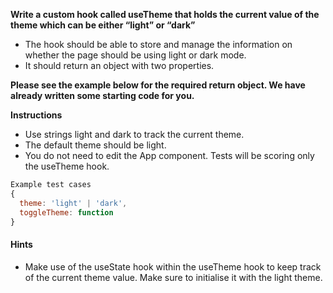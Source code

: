 **Write a custom hook called useTheme that holds the current value of the theme which can be either “light” or “dark”**
- The hook should be able to store and manage the information on whether the page should be using light or dark mode. 
- It should return an object with two properties.

**Please see the example below for the required return object. We have already written some starting code for you.**

**Instructions**

- Use strings light and dark to track the current theme.
- The default theme should be light.
- You do not need to edit the App component. Tests will be scoring only the useTheme hook.
```javascript
Example test cases
{
  theme: 'light' | 'dark',
  toggleTheme: function
}
```
#### Hints
- Make use of the useState hook within the useTheme hook to keep track of the current theme value. Make sure to initialise it with the light theme.